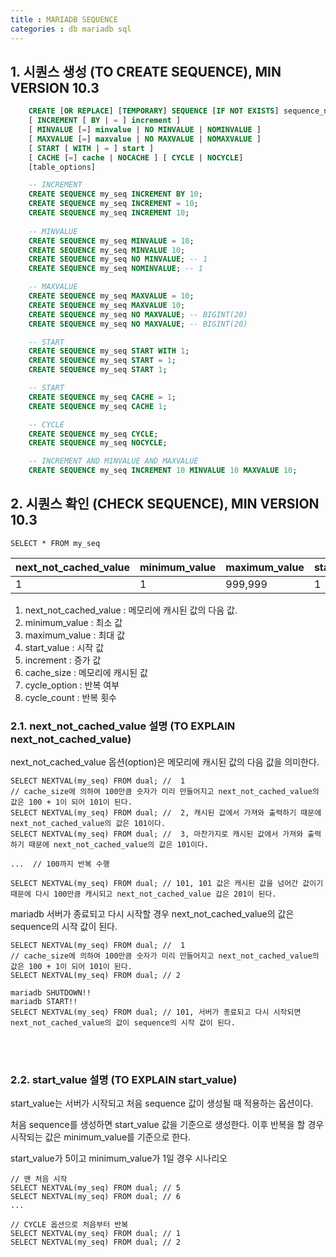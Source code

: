 ```yaml
---
title : MARIADB SEQUENCE
categories : db mariadb sql
---
```



## 1. 시퀀스 생성 (TO CREATE SEQUENCE), MIN VERSION 10.3

~~~sql
    CREATE [OR REPLACE] [TEMPORARY] SEQUENCE [IF NOT EXISTS] sequence_name
    [ INCREMENT [ BY | = ] increment ]
    [ MINVALUE [=] minvalue | NO MINVALUE | NOMINVALUE ]
    [ MAXVALUE [=] maxvalue | NO MAXVALUE | NOMAXVALUE ]
    [ START [ WITH | = ] start ] 
    [ CACHE [=] cache | NOCACHE ] [ CYCLE | NOCYCLE] 
    [table_options]
~~~

~~~sql
    -- INCREMENT
    CREATE SEQUENCE my_seq INCREMENT BY 10;
    CREATE SEQUENCE my_seq INCREMENT = 10;
    CREATE SEQUENCE my_seq INCREMENT 10;
    
    -- MINVALUE
    CREATE SEQUENCE my_seq MINVALUE = 10;
    CREATE SEQUENCE my_seq MINVALUE 10; 
    CREATE SEQUENCE my_seq NO MINVALUE; -- 1
    CREATE SEQUENCE my_seq NOMINVALUE; -- 1

    -- MAXVALUE
    CREATE SEQUENCE my_seq MAXVALUE = 10;
    CREATE SEQUENCE my_seq MAXVALUE 10;
    CREATE SEQUENCE my_seq NO MAXVALUE; -- BIGINT(20) 
    CREATE SEQUENCE my_seq NO MAXVALUE; -- BIGINT(20)

    -- START
    CREATE SEQUENCE my_seq START WITH 1;
    CREATE SEQUENCE my_seq START = 1;
    CREATE SEQUENCE my_seq START 1;

    -- START
    CREATE SEQUENCE my_seq CACHE = 1;
    CREATE SEQUENCE my_seq CACHE 1;

    -- CYCLE
    CREATE SEQUENCE my_seq CYCLE;
    CREATE SEQUENCE my_seq NOCYCLE;

    -- INCREMENT AND MINVALUE AND MAXVALUE 
    CREATE SEQUENCE my_seq INCREMENT 10 MINVALUE 10 MAXVALUE 10;
~~~


## 2. 시퀀스 확인 (CHECK SEQUENCE), MIN VERSION 10.3 

~~~ 
SELECT * FROM my_seq
~~~

| next_not_cached_value | minimum_value | maximum_value | start_value | increment | cache_size | cycle_option | cycle_count |
|---|---|---|---|----|----|---|---|
| 1 | 1 | 999,999 | 1 | 1 | 100 | 1 | 0 |

1. next_not_cached_value  : 메모리에 캐시된 값의 다음 값.
2. minimum_value :  최소 값
3. maximum_value : 최대 값
4. start_value : 시작 값
5. increment : 증가 값
6. cache_size : 메모리에 캐시된 값
7. cycle_option : 반복 여부
8. cycle_count : 반복 횟수

### 2.1. next_not_cached_value 설명  (TO EXPLAIN next_not_cached_value)

next_not_cached_value 옵션(option)은  메모리에 캐시된 값의 다음 값을 의미한다.

~~~
SELECT NEXTVAL(my_seq) FROM dual; //  1
// cache_size에 의하여 100만큼 숫자가 미리 만들어지고 next_not_cached_value의 값은 100 + 1이 되어 101이 된다.
SELECT NEXTVAL(my_seq) FROM dual; //  2, 캐시된 값에서 가져와 출력하기 때문에 next_not_cached_value의 값은 101이다.
SELECT NEXTVAL(my_seq) FROM dual; //  3, 마찬가지로 캐시된 값에서 가져와 출력하기 때문에 next_not_cached_value의 값은 101이다.

...  // 100까지 반복 수행

SELECT NEXTVAL(my_seq) FROM dual; // 101, 101 값은 캐시된 값을 넘어간 값이기 때문에 다시 100만큼 캐시되고 next_not_cached_value 갑은 201이 된다.
~~~

mariadb 서버가 종료되고 다시 시작할 경우 next_not_cached_value의 값은 sequence의 시작 값이 된다.
~~~
SELECT NEXTVAL(my_seq) FROM dual; //  1
// cache_size에 의하여 100만큼 숫자가 미리 만들어지고 next_not_cached_value의 값은 100 + 1이 되어 101이 된다.
SELECT NEXTVAL(my_seq) FROM dual; // 2

mariadb SHUTDOWN!!
mariadb START!!
SELECT NEXTVAL(my_seq) FROM dual; // 101, 서버가 종료되고 다시 시작되면 next_not_cached_value의 값이 sequence의 시작 값이 된다.
~~~
<br><br>

### 2.2. start_value 설명  (TO EXPLAIN start_value)

start_value는 서버가 시작되고 처음 sequence 값이 생성될 때 적용하는 옵션이다. 

처음 sequence를 생성하면 start_value 값을 기준으로 생성한다.  이후 반복을 할 경우 시작되는 값은 minimum_value를 기준으로 한다.

start_value가 5이고  minimum_value가 1일 경우 시나리오

~~~
// 맨 처음 시작
SELECT NEXTVAL(my_seq) FROM dual; // 5
SELECT NEXTVAL(my_seq) FROM dual; // 6
...

// CYCLE 옵션으로 처음부터 반복 
SELECT NEXTVAL(my_seq) FROM dual; // 1
SELECT NEXTVAL(my_seq) FROM dual; // 2
~~~


